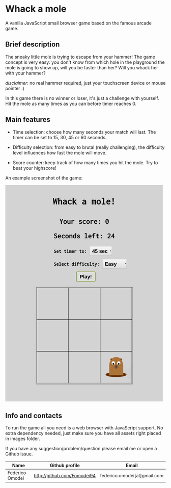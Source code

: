 # Whack a mole

A vanilla JavaScript small browser game based on the famous arcade game.

## Brief description

The sneaky little mole is trying to escape from your hammer! The game concept is very easy: you don't know from which hole in the playground the mole is going to show up, will you be faster than her? Will you whack her with your hammer?

_disclaimer_: no real hammer required, just your touchscreen device or mouse pointer :)

In this game there is no winner or loser, it's just a challenge with yourself. Hit the mole as many times as you can before timer reaches 0.

## Main features

- Time selection: choose how many seconds your match will last. The timer can be set to 15, 30, 45 or 60 seconds.

- Difficulty selection: from easy to brutal (really challenging), the difficulty level influences how fast the mole will move.

- Score counter: keep track of how many times you hit the mole. Try to beat your highscore!

An example screenshot of the game:  

![example screenshot whack-a-mole](images/screen.png)

## Info and contacts

To run the game all you need is a web browser with JavaScript support. No extra dependency needed, just make sure you have all assets right placed in images folder.

If you have any suggestion/problem/question please email me or open a Github issue.

| Name | Github profile | Email |
|------|----------------|-------|
|Federico Omodei | http://github.com/Fomodei94 | federico.omodei[at]gmail.com


